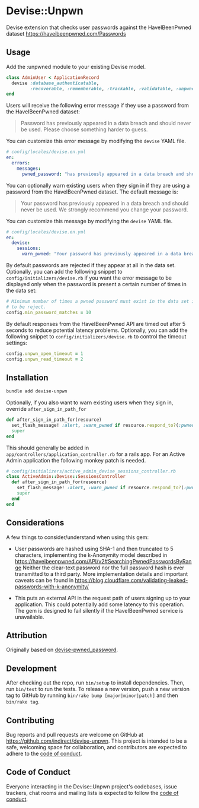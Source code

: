 # Devise::Unpwn
Devise extension that checks user passwords against the HaveIBeenPwned dataset https://haveibeenpwned.com/Passwords


## Usage
Add the :unpwned module to your existing Devise model.

```ruby
class AdminUser < ApplicationRecord
  devise :database_authenticatable, 
         :recoverable, :rememberable, :trackable, :validatable, :unpwned
end
```

Users will receive the following error message if they use a password from the
HaveIBeenPwned dataset:

> Password has previously appeared in a data breach and should never be used. Please choose something harder to guess.

You can customize this error message by modifying the `devise` YAML file.

```yml
# config/locales/devise.en.yml
en:
  errors:
    messages:
      pwned_password: "has previously appeared in a data breach and should never be used. If you've ever used it anywhere before, change it immediately!"
```

You can optionally warn existing users when they sign in if they are using a password from the HaveIBeenPwned dataset. The default message is:

> Your password has previously appeared in a data breach and should never be used. We strongly recommend you change your password.

You can customize this message by modifying the `devise` YAML file.

```yml
# config/locales/devise.en.yml
en:
  devise:
    sessions:
      warn_pwned: "Your password has previously appeared in a data breach and should never be used. We strongly recommend you change your password everywhere you have used it."
```

By default passwords are rejected if they appear at all in the data set.
Optionally, you can add the following snippet to `config/initializers/devise.rb`
if you want the error message to be displayed only when the password is present
a certain number of times in the data set:

```ruby
# Minimum number of times a pwned password must exist in the data set in order
# to be reject.
config.min_password_matches = 10
```

By default responses from the HaveIBeenPwned API are timed out after 5 seconds
to reduce potential latency problems.
Optionally, you can add the following snippet to `config/initializers/devise.rb`
to control the timeout settings:

```ruby
config.unpwn_open_timeout = 1
config.unpwn_read_timeout = 2
```

## Installation

```bash
bundle add devise-unpwn
```

Optionally, if you also want to warn existing users when they sign in, override `after_sign_in_path_for`
```ruby
def after_sign_in_path_for(resource)
  set_flash_message! :alert, :warn_pwned if resource.respond_to?(:pwned?) && resource.pwned?
  super
end
```

This should generally be added in `app/controllers/application_controller.rb` for a rails app. For an Active Admin application the following monkey patch is needed.

```ruby
# config/initializers/active_admin_devise_sessions_controller.rb
class ActiveAdmin::Devise::SessionsController
  def after_sign_in_path_for(resource)
    set_flash_message! :alert, :warn_pwned if resource.respond_to?(:pwned?) && resource.pwned?
    super
  end
end
```


## Considerations

A few things to consider/understand when using this gem:

* User passwords are hashed using SHA-1 and then truncated to 5 characters,
  implementing the k-Anonymity model described in
  https://haveibeenpwned.com/API/v2#SearchingPwnedPasswordsByRange
  Neither the clear-text password nor the full password hash is ever transmitted
  to a third party. More implementation details and important caveats can be
  found in https://blog.cloudflare.com/validating-leaked-passwords-with-k-anonymity/

* This puts an external API in the request path of users signing up to your
  application. This could potentially add some latency to this operation. The
  gem is designed to fail silently if the HaveIBeenPwned service is unavailable.

## Attribution

Originally based on [devise-pwned_password](https://github.com/michaelbanfield/devise-pwned_password).

## Development

After checking out the repo, run `bin/setup` to install dependencies. Then, run `bin/test` to run the tests. To release a new version, push a new version tag to GitHub by running `bin/rake bump [major|minor|patch]` and then `bin/rake tag`.

## Contributing

Bug reports and pull requests are welcome on GitHub at https://github.com/indirect/devise-unpwn. This project is intended to be a safe, welcoming space for collaboration, and contributors are expected to adhere to the [code of conduct](https://github.com/indirect/devise-unpwn/blob/main/CODE_OF_CONDUCT.md).

## Code of Conduct

Everyone interacting in the Devise::Unpwn project's codebases, issue trackers, chat rooms and mailing lists is expected to follow the [code of conduct](https://github.com/indirect/devise-unpwn/blob/main/CODE_OF_CONDUCT.md).
